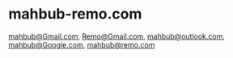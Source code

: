 mahbub-remo.com
===============

mahbub@Gmail.com, Remo@Gmail.com, mahbub@outlook.com, mahbub@Google.com, mahbub@remo.com
